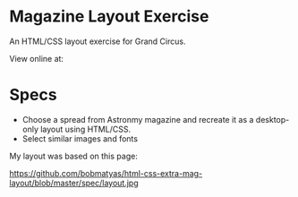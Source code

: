 # Magazine Layout Exercise

An HTML/CSS layout exercise for Grand Circus.

View online at: 

# Specs

- Choose a spread from Astronmy magazine and recreate it as a desktop-only layout using HTML/CSS.
- Select similar images and fonts

My layout was based on this page: 

https://github.com/bobmatyas/html-css-extra-mag-layout/blob/master/spec/layout.jpg
